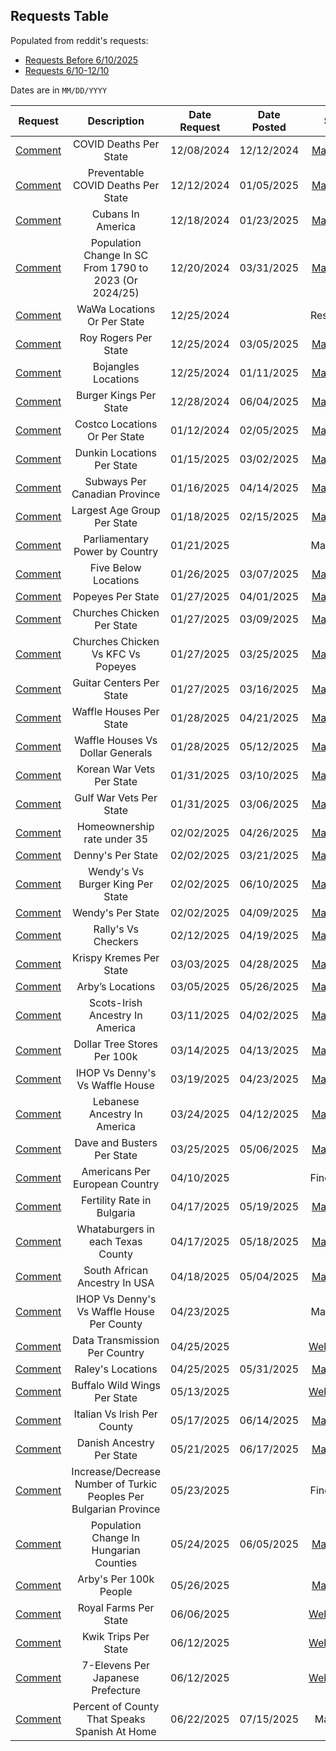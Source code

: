 ## Requests Table

Populated from reddit's requests:

* [Requests Before 6/10/2025](https://www.reddit.com/user/VineMapper/comments/1h9p5hj/requests/)
* [Requests 6/10-12/10](https://www.reddit.com/user/VineMapper/comments/1lat0m9/requests_6101210/)

Dates are in `MM/DD/YYYY`

Request | Description | Date Request | Date Posted | Status
:-: | :-: | :-: | :-: | :-:
| [Comment](https://www.reddit.com/user/VineMapper/comments/1h9p5hj/comment/m13srj9/) | COVID Deaths Per State | 12/08/2024 | 12/12/2024 | [Map Posted](https://www.reddit.com/r/MapPorn/comments/1hcpqea/covid_deaths_per_state/)  |
| [Comment](https://www.reddit.com/r/MapPorn/comments/1hcpqea/comment/m1qd1v3/) | Preventable COVID Deaths Per State | 12/12/2024 | 01/05/2025 | [Map Posted](https://www.reddit.com/r/MapPorn/comments/1hufaxs/preventable_covid_deaths_20212022/) |
| [Comment](https://www.reddit.com/user/VineMapper/comments/1h9p5hj/comment/m2peefn/) | Cubans In America | 12/18/2024 | 01/23/2025 | [Map Posted](https://www.reddit.com/r/MapPorn/comments/1i890fy/cubans_per_100k_people_2021/) |
| [Comment](https://www.reddit.com/r/MapPorn/comments/1hio8j6/comment/m30leqy/) | Population Change In SC From 1790 to 2023 (Or 2024/25) | 12/20/2024 | 03/31/2025 | [Map Posted](https://www.reddit.com/r/MapPorn/comments/1jo8ehi/population_change_in_south_carolina_counties_from/) |
| [Comment](https://www.reddit.com/r/Maps/comments/1hm3hum/comment/m3rqvsk/) | WaWa Locations Or Per State | 12/25/2024 | | Researching |
| [Comment](https://www.reddit.com/r/Maps/comments/1hm3hum/comment/m3rugak/) | Roy Rogers Per State | 12/25/2024 | 03/05/2025 | [Map Posted](https://www.reddit.com/r/MapPorn/comments/1j4av3e/roy_rogers_locations/)  |
| [Comment](https://www.reddit.com/user/VineMapper/comments/1h9p5hj/comment/m3rolo9/) | Bojangles Locations | 12/25/2024 | 01/11/2025 | [Map Posted](https://www.reddit.com/r/MapPorn/comments/1hz2spb/bojangles_locations/) |
| [Comment](https://www.reddit.com/r/MapPorn/comments/1ho8yt9/comment/m49xdjt/) | Burger Kings Per State | 12/28/2024 | 06/04/2025 | [Map Posted](https://www.reddit.com/r/MapPorn/comments/1l37pp1/burger_kings_per_state/)  |
| [Comment](https://www.reddit.com/r/MapPorn/comments/1hz2spb/comment/m6q9v1h/) | Costco Locations Or Per State  | 01/12/2024 | 02/05/2025 | [Map Posted](https://www.reddit.com/r/MapPorn/comments/1iieh0s/costcos_per_state/) |
| [Comment](https://www.reddit.com/r/MapPorn/comments/1i20ml9/comment/m7alfva/) | Dunkin Locations Per State | 01/15/2025 | 03/02/2025 | [Map Posted](https://www.reddit.com/r/MapPorn/comments/1j1zlwh/dunkin_donuts_per_state/) |
| [Comment](https://www.reddit.com/r/MapPorn/comments/1i20ml9/comment/m7j2p93/) | Subways Per Canadian Province  | 01/16/2025 | 04/14/2025 | [Map Posted](https://www.reddit.com/r/MapPorn/comments/1jz8o0g/subway_locations_per_100k_people_provinces_and/) |
| [Comment](https://www.reddit.com/r/MapPorn/comments/1i4bkhe/comment/m7tvxgw/) | Largest Age Group Per State | 01/18/2025 | 02/15/2025 | [Map Posted](https://www.reddit.com/r/MapPorn/comments/1iq99g2/what_age_group_has_the_largest_population_per/) |
| [Comment](https://www.reddit.com/user/VineMapper/comments/1h9p5hj/comment/m8bess8/) | Parliamentary Power by Country | 01/21/2025 | | Making Map |
| [Comment](https://www.reddit.com/r/MapPorn/s/N5mXik0YZJ) | Five Below Locations | 01/26/2025 | 03/07/2025 | [Map Posted](https://www.reddit.com/r/MapPorn/comments/1j63l5s/five_belows_per_state/) |
| [Comment](https://www.reddit.com/r/MapPorn/comments/1ibbgfw/comment/m9gs17x/) | Popeyes Per State | 01/27/2025 | 04/01/2025 | [Map Posted](https://www.reddit.com/r/MapPorn/comments/1jp7o3m/popeyes_per_state/) |
| [Comment](https://www.reddit.com/r/MapPorn/comments/1ibbgfw/comment/m9jw7pl/) | Churches Chicken Per State | 01/27/2025 | 03/09/2025 | [Map Posted](https://www.reddit.com/r/MapPorn/comments/1j7he3d/churchs_chicken_stores_per_state/)  |
| [Comment](https://www.reddit.com/r/MapPorn/comments/1ibbgfw/comment/m9jw7pl/) | Churches Chicken Vs KFC Vs Popeyes | 01/27/2025 | 03/25/2025 | [Map Posted](https://www.reddit.com/r/MapPorn/comments/1jjor92/popeyes_vs_kfc_vs_churchs/) |
| [Comment](https://www.reddit.com/u/VineMapper/s/IRMCeZGGwU)  | Guitar Centers Per State | 01/27/2025 | 03/16/2025 | [Map Posted](https://www.reddit.com/r/MapPorn/comments/1jcr004/guitar_centers_per_state/)  |
| [Comment](https://www.reddit.com/r/MapPorn/comments/1ic3f11/comment/m9reeut/) | Waffle Houses Per State | 01/28/2025 | 04/21/2025 | [Map Posted](https://www.reddit.com/r/MapPorn/comments/1k4ianq/waffle_house_locations_per_1m_people/) |
| [Comment](https://www.reddit.com/r/MapPorn/comments/1ic3f11/comment/m9reeut/) | Waffle Houses Vs Dollar Generals | 01/28/2025 | 05/12/2025 | [Map Posted](https://www.reddit.com/r/MapPorn/comments/1kkwzvg/dollar_general_vs_waffle_house_per_county/) |
| [Comment](https://www.reddit.com/r/MapPorn/comments/1iefjmm/comment/ma7bcnr/) | Korean War Vets Per State  | 01/31/2025 | 03/10/2025 | [Map Posted](https://www.reddit.com/r/MapPorn/comments/1j87dn8/korean_war_veterans_per_10000_adults_2023/) |
| [Comment](https://www.reddit.com/r/MapPorn/comments/1iefjmm/comment/ma7bcnr/) | Gulf War Vets Per State | 01/31/2025 | 03/06/2025 | [Map Posted](https://www.reddit.com/r/MapPorn/comments/1j539w8/gulf_war_vets_per_1000_adults_2023/)  |
| [Comment](https://www.reddit.com/r/MapPorn/comments/1ifyjk9/comment/makecfr/) | Homeownership rate under 35 | 02/02/2025 | 04/26/2025 | [Map Posted](https://www.reddit.com/r/MapPorn/s/DVTRtsAe3e) |
| [Comment](https://www.reddit.com/r/Maps/comments/1ifj4vh/comment/mamdowm/) | Denny's Per State | 02/02/2025 | 03/21/2025 | [Map Posted](https://www.reddit.com/r/MapPorn/comments/1jguewc/dennys_per_state/)  |
| [Comment](https://www.reddit.com/r/Maps/comments/1ifj4vh/comment/mamdowm/) | Wendy's Vs Burger King Per State | 02/02/2025 | 06/10/2025 | [Map Posted](https://www.reddit.com/r/MapPorn/comments/1l85ako/burger_king_vs_wendys/) |
| [Comment](https://www.reddit.com/r/Maps/comments/1ifj4vh/comment/mamdowm/) | Wendy's Per State | 02/02/2025 | 04/09/2025 | [Map Posted](https://www.reddit.com/r/MapPorn/comments/1jvfes0/wendys_per_100k_people/)  |
| [Comment](https://www.reddit.com/r/MapPorn/comments/1invcss/comment/mce8bs2/) | Rally's Vs Checkers | 02/12/2025 | 04/19/2025 | [Map Posted](https://www.reddit.com/r/MapPorn/comments/1k32da4/does_your_state_have_more_checkers_or_rallys/) |
| [Comment](https://www.reddit.com/r/MapPorn/comments/1j1zlwh/comment/mfrmy26/) | Krispy Kremes Per State | 03/03/2025 | 04/28/2025 | [Map Posted](https://www.reddit.com/r/MapPorn/s/du4ntSGAfE) |
| [Comment](https://www.reddit.com/r/MapPorn/comments/1j4av3e/comment/mg84xof/) | Arby’s Locations | 03/05/2025 | 05/26/2025 | [Map Posted](https://www.reddit.com/r/MapPorn/s/kzWcFKIpZf) |
| [Comment](https://www.reddit.com/r/MapPorn/comments/1j8vnts/comment/mh9ns27/) | Scots-Irish Ancestry In America  | 03/11/2025 | 04/02/2025 | [Map Posted](https://www.reddit.com/r/MapPorn/comments/1jq090u/reported_ancestry_of_scotchirish_per_1000_people/) |
| [Comment](https://www.reddit.com/r/DollarTree/comments/1j9w1lc/comment/mhssexi/) | Dollar Tree Stores Per 100k | 03/14/2025 | 04/13/2025 | [Map Posted](https://www.reddit.com/r/MapPorn/comments/1jycult/dollar_trees_per_100k_people/)  |
| [Comment](https://www.reddit.com/r/MapPorn/comments/1jf13v1/comment/minsfnv/) | IHOP Vs Denny's Vs Waffle House | 03/19/2025 | 04/23/2025 | [Map Posted](https://www.reddit.com/r/MapPorn/s/duGN7k0h5J) |
| [Comment](https://www.reddit.com/user/VineMapper/comments/1h9p5hj/comment/mjjwf0v/) | Lebanese Ancestry In America | 03/24/2025 | 04/12/2025 | [Map Posted](https://www.reddit.com/r/MapPorn/comments/1jxm5qd/reported_ancestry_is_lebanese_per_100000_people/) |
| [Comment](https://www.reddit.com/user/VineMapper/comments/1h9p5hj/comment/mjqb29l/) | Dave and Busters Per State | 03/25/2025 | 05/06/2025 | [Map Posted](https://www.reddit.com/r/MapPorn/comments/1kg704e/dave_busters_locations_per_state/)  |
| [Comment](https://www.reddit.com/user/VineMapper/comments/1h9p5hj/comment/mmhethf/?utm_source=share&utm_medium=web3x&utm_name=web3xcss&utm_term=1&utm_content=share_button) | Americans Per European Country | 04/10/2025 | | Finding Data |
| [Comment](https://www.reddit.com/user/VineMapper/comments/1h9p5hj/comment/mnpa8gp/?utm_source=share&utm_medium=web3x&utm_name=web3xcss&utm_term=1&utm_content=share_button) | Fertility Rate in Bulgaria | 04/17/2025 | 05/19/2025 | [Map Posted](https://www.reddit.com/r/MapPorn/comments/1kqhrle/fertility_rates_per_bulgarian_region_2024/) |
| [Comment](https://www.reddit.com/user/VineMapper/comments/1h9p5hj/comment/mnpawpx/?utm_source=share&utm_medium=web3x&utm_name=web3xcss&utm_term=1&utm_content=share_button) | Whataburgers in each Texas County  | 04/17/2025 | 05/18/2025 | [Map Posted](https://www.reddit.com/r/MapPorn/s/YfvTnspHhH) |
| [Comment](https://www.reddit.com/r/MapPorn/comments/1k2cyzn/comment/mntkkht/?utm_source=share&utm_medium=web3x&utm_name=web3xcss&utm_term=1&utm_content=share_button) | South African Ancestry In USA  | 04/18/2025 | 05/04/2025 | [Map Posted](https://www.reddit.com/r/MapPorn/comments/1ker0rv/reported_ancestry_of_south_african_per_100k_people/) |
| [Comment](https://www.reddit.com/r/MapPorn/comments/1k65nfz/comment/mopacwe/?utm_source=share&utm_medium=web3x&utm_name=web3xcss&utm_term=1&utm_content=share_button) | IHOP Vs Denny's Vs Waffle House Per County | 04/23/2025 | | Making Map |
| [Comment](https://www.reddit.com/user/VineMapper/comments/1h9p5hj/comment/mp0nxc5/?utm_source=share&utm_medium=web3x&utm_name=web3xcss&utm_term=1&utm_content=share_button) | Data Transmission Per Country  | 04/25/2025 | | [Webscraping](https://www.measurementlab.net/tests/ndt/ ) |
| [Comment](https://www.reddit.com/r/Maps/comments/1k7ribz/comment/mp0fp17/?utm_source=share&utm_medium=web3x&utm_name=web3xcss&utm_term=1&utm_content=share_button) | Raley's Locations | 04/25/2025 | 05/31/2025 | [Map Posted](https://www.reddit.com/r/MapPorn/comments/1l01pz3/raleys_brand_locations/)  |
| [Comment](https://www.reddit.com/user/VineMapper/comments/1h9p5hj/comment/ms3nubt/?utm_source=share&utm_medium=web3x&utm_name=web3xcss&utm_term=1&utm_content=share_button) | Buffalo Wild Wings Per State | 05/13/2025 | | [Webscraping](https://www.buffalowildwings.com/locations/all/)  |
| [Comment](https://www.reddit.com/r/MapPorn/comments/1kouzj7/comment/msts3tp/?context=3&utm_source=share&utm_medium=web3x&utm_name=web3xcss&utm_term=1&utm_content=share_button) | Italian Vs Irish Per County | 05/17/2025 | 06/14/2025 | [Map Posted](https://www.reddit.com/r/MapPorn/comments/1lbk4bw/does_your_county_have_more_italian_or_irish/) |
| [Comment](https://www.reddit.com/r/MapPorn/comments/1krz2ll/comment/mtjzsla/?utm_source=share&utm_medium=web3x&utm_name=web3xcss&utm_term=1&utm_content=share_button) | Danish Ancestry Per State  | 05/21/2025 | 06/17/2025 | [Map Posted](https://www.reddit.com/r/MapPorn/comments/1ldrt3w/reported_ancestry_of_danish_per_10k_people/) |
| [Comment](https://www.reddit.com/r/MapPorn/comments/1ktpvx0/comment/mtykh03/?context=3&utm_source=share&utm_medium=web3x&utm_name=web3xcss&utm_term=1&utm_content=share_button) | Increase/Decrease Number of Turkic Peoples Per Bulgarian Province | 05/23/2025 | | Finding Data |
| [Comment](https://www.reddit.com/r/MapPorn/comments/1ktpvx0/comment/mu2o6dg/?context=3&utm_source=share&utm_medium=web3x&utm_name=web3xcss&utm_term=1&utm_content=share_button) | Population Change In Hungarian Counties  | 05/24/2025 | 06/05/2025 | [Map Posted](https://www.reddit.com/r/MapPorn/comments/1l41bb4/population_change_in_hungary_from_2014_to_2024/) |
| [Comment](https://www.reddit.com/r/bys/comments/1kw17qu/comment/mudyq9x/?context=3&utm_source=share&utm_medium=web3x&utm_name=web3xcss&utm_term=1&utm_content=share_button) | Arby's Per 100k People | 05/26/2025 | | [Map Posted](https://www.reddit.com/r/MapPorn/comments/1lh4nc4/arbys_per_100k_people/) |
| [Comment](https://www.reddit.com/r/MapPorn/comments/1l4xc3c/comment/mwcq6kl/) | Royal Farms Per State  | 06/06/2025 | | [Webscraping](https://royalfarms.com/locations/)  |
| [Comment](https://www.reddit.com/r/MapPorn/comments/1l9sa9n/comment/mxh4zoh/) | Kwik Trips Per State | 06/12/2025 | | [Webscraping](https://www.kwiktrip.com/locator) |
| [Comment](https://www.reddit.com/r/MapPorn/comments/1l9sa9n/comment/mxezfyo/) | 7-Elevens Per Japanese Prefecture  | 06/12/2025 | | [Webscraping](https://ml.its-mo.com/p/en/711map/nmap.htm?lat=35.6781444&lon=139.7693167) |
[Comment](https://www.reddit.com/r/MapPorn/comments/1lhtkv1/comment/mz6s3ku/) | Percent of County That Speaks Spanish At Home | 06/22/2025 | 07/15/2025 | Map Made
